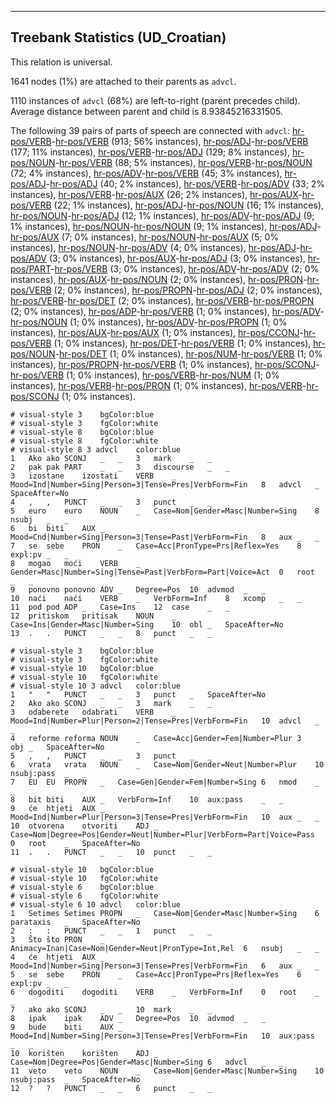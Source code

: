 

--------------------------------------------------------------------------------

## Treebank Statistics (UD_Croatian)

This relation is universal.

1641 nodes (1%) are attached to their parents as `advcl`.

1110 instances of `advcl` (68%) are left-to-right (parent precedes child).
Average distance between parent and child is 8.93845216331505.

The following 39 pairs of parts of speech are connected with `advcl`: [hr-pos/VERB]()-[hr-pos/VERB]() (913; 56% instances), [hr-pos/ADJ]()-[hr-pos/VERB]() (177; 11% instances), [hr-pos/VERB]()-[hr-pos/ADJ]() (129; 8% instances), [hr-pos/NOUN]()-[hr-pos/VERB]() (88; 5% instances), [hr-pos/VERB]()-[hr-pos/NOUN]() (72; 4% instances), [hr-pos/ADV]()-[hr-pos/VERB]() (45; 3% instances), [hr-pos/ADJ]()-[hr-pos/ADJ]() (40; 2% instances), [hr-pos/VERB]()-[hr-pos/ADV]() (33; 2% instances), [hr-pos/VERB]()-[hr-pos/AUX]() (26; 2% instances), [hr-pos/AUX]()-[hr-pos/VERB]() (22; 1% instances), [hr-pos/ADJ]()-[hr-pos/NOUN]() (16; 1% instances), [hr-pos/NOUN]()-[hr-pos/ADJ]() (12; 1% instances), [hr-pos/ADV]()-[hr-pos/ADJ]() (9; 1% instances), [hr-pos/NOUN]()-[hr-pos/NOUN]() (9; 1% instances), [hr-pos/ADJ]()-[hr-pos/AUX]() (7; 0% instances), [hr-pos/NOUN]()-[hr-pos/AUX]() (5; 0% instances), [hr-pos/NOUN]()-[hr-pos/ADV]() (4; 0% instances), [hr-pos/ADJ]()-[hr-pos/ADV]() (3; 0% instances), [hr-pos/AUX]()-[hr-pos/ADJ]() (3; 0% instances), [hr-pos/PART]()-[hr-pos/VERB]() (3; 0% instances), [hr-pos/ADV]()-[hr-pos/ADV]() (2; 0% instances), [hr-pos/AUX]()-[hr-pos/NOUN]() (2; 0% instances), [hr-pos/PRON]()-[hr-pos/VERB]() (2; 0% instances), [hr-pos/PROPN]()-[hr-pos/ADJ]() (2; 0% instances), [hr-pos/VERB]()-[hr-pos/DET]() (2; 0% instances), [hr-pos/VERB]()-[hr-pos/PROPN]() (2; 0% instances), [hr-pos/ADP]()-[hr-pos/VERB]() (1; 0% instances), [hr-pos/ADV]()-[hr-pos/NOUN]() (1; 0% instances), [hr-pos/ADV]()-[hr-pos/PROPN]() (1; 0% instances), [hr-pos/AUX]()-[hr-pos/AUX]() (1; 0% instances), [hr-pos/CCONJ]()-[hr-pos/VERB]() (1; 0% instances), [hr-pos/DET]()-[hr-pos/VERB]() (1; 0% instances), [hr-pos/NOUN]()-[hr-pos/DET]() (1; 0% instances), [hr-pos/NUM]()-[hr-pos/VERB]() (1; 0% instances), [hr-pos/PROPN]()-[hr-pos/VERB]() (1; 0% instances), [hr-pos/SCONJ]()-[hr-pos/VERB]() (1; 0% instances), [hr-pos/VERB]()-[hr-pos/NUM]() (1; 0% instances), [hr-pos/VERB]()-[hr-pos/PRON]() (1; 0% instances), [hr-pos/VERB]()-[hr-pos/SCONJ]() (1; 0% instances).


~~~ conllu
# visual-style 3	bgColor:blue
# visual-style 3	fgColor:white
# visual-style 8	bgColor:blue
# visual-style 8	fgColor:white
# visual-style 8 3 advcl	color:blue
1	Ako	ako	SCONJ	_	_	3	mark	_	_
2	pak	pak	PART	_	_	3	discourse	_	_
3	izostane	izostati	VERB	_	Mood=Ind|Number=Sing|Person=3|Tense=Pres|VerbForm=Fin	8	advcl	_	SpaceAfter=No
4	,	,	PUNCT	_	_	3	punct	_	_
5	euro	euro	NOUN	_	Case=Nom|Gender=Masc|Number=Sing	8	nsubj	_	_
6	bi	biti	AUX	_	Mood=Cnd|Number=Sing|Person=3|Tense=Past|VerbForm=Fin	8	aux	_	_
7	se	sebe	PRON	_	Case=Acc|PronType=Prs|Reflex=Yes	8	expl:pv	_	_
8	mogao	moći	VERB	_	Gender=Masc|Number=Sing|Tense=Past|VerbForm=Part|Voice=Act	0	root	_	_
9	ponovno	ponovno	ADV	_	Degree=Pos	10	advmod	_	_
10	naći	naći	VERB	_	VerbForm=Inf	8	xcomp	_	_
11	pod	pod	ADP	_	Case=Ins	12	case	_	_
12	pritiskom	pritisak	NOUN	_	Case=Ins|Gender=Masc|Number=Sing	10	obl	_	SpaceAfter=No
13	.	.	PUNCT	_	_	8	punct	_	_

~~~


~~~ conllu
# visual-style 3	bgColor:blue
# visual-style 3	fgColor:white
# visual-style 10	bgColor:blue
# visual-style 10	fgColor:white
# visual-style 10 3 advcl	color:blue
1	"	"	PUNCT	_	_	3	punct	_	SpaceAfter=No
2	Ako	ako	SCONJ	_	_	3	mark	_	_
3	odaberete	odabrati	VERB	_	Mood=Ind|Number=Plur|Person=2|Tense=Pres|VerbForm=Fin	10	advcl	_	_
4	reforme	reforma	NOUN	_	Case=Acc|Gender=Fem|Number=Plur	3	obj	_	SpaceAfter=No
5	,	,	PUNCT	_	_	3	punct	_	_
6	vrata	vrata	NOUN	_	Case=Nom|Gender=Neut|Number=Plur	10	nsubj:pass	_	_
7	EU	EU	PROPN	_	Case=Gen|Gender=Fem|Number=Sing	6	nmod	_	_
8	bit	biti	AUX	_	VerbForm=Inf	10	aux:pass	_	_
9	će	htjeti	AUX	_	Mood=Ind|Number=Plur|Person=3|Tense=Pres|VerbForm=Fin	10	aux	_	_
10	otvorena	otvoriti	ADJ	_	Case=Nom|Degree=Pos|Gender=Neut|Number=Plur|VerbForm=Part|Voice=Pass	0	root	_	SpaceAfter=No
11	.	.	PUNCT	_	_	10	punct	_	_

~~~


~~~ conllu
# visual-style 10	bgColor:blue
# visual-style 10	fgColor:white
# visual-style 6	bgColor:blue
# visual-style 6	fgColor:white
# visual-style 6 10 advcl	color:blue
1	Setimes	Setimes	PROPN	_	Case=Nom|Gender=Masc|Number=Sing	6	parataxis	_	SpaceAfter=No
2	:	:	PUNCT	_	_	1	punct	_	_
3	Što	što	PRON	_	Animacy=Inan|Case=Nom|Gender=Neut|PronType=Int,Rel	6	nsubj	_	_
4	će	htjeti	AUX	_	Mood=Ind|Number=Sing|Person=3|Tense=Pres|VerbForm=Fin	6	aux	_	_
5	se	sebe	PRON	_	Case=Acc|PronType=Prs|Reflex=Yes	6	expl:pv	_	_
6	dogoditi	dogoditi	VERB	_	VerbForm=Inf	0	root	_	_
7	ako	ako	SCONJ	_	_	10	mark	_	_
8	ipak	ipak	ADV	_	Degree=Pos	10	advmod	_	_
9	bude	biti	AUX	_	Mood=Ind|Number=Sing|Person=3|Tense=Pres|VerbForm=Fin	10	aux:pass	_	_
10	korišten	korišten	ADJ	_	Case=Nom|Degree=Pos|Gender=Masc|Number=Sing	6	advcl	_	_
11	veto	veto	NOUN	_	Case=Nom|Gender=Masc|Number=Sing	10	nsubj:pass	_	SpaceAfter=No
12	?	?	PUNCT	_	_	6	punct	_	_

~~~


